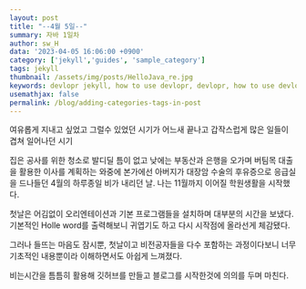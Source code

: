```yaml
---
layout: post
title: "--4월 5일--"
summary: 자바 1일차
author: sw_H
data: '2023-04-05 16:06:00 +0900'
category: ['jekyll','guides', 'sample_category']
tags: jekyll
thumbnail: /assets/img/posts/HelloJava_re.jpg
keywords: devlopr jekyll, how to use devlopr, devlopr, how to use devlopr-jekyll, devlopr-jekyll tutorial,best jekyll themes, multi categories and tags
usemathjax: false
permalink: /blog/adding-categories-tags-in-post
---
```


여유롭게 지내고 싶었고 그럴수 있었던 시기가 어느새 끝나고 갑작스럽게 많은 일들이 겹쳐 일어나던 시기

집은 공사를 위한 청소로 발디딜 틈이 없고 낮에는 부동산과 은행을 오가며 버팀목 대출을 활용한 이사를 계획하는 와중에 본가에선 아버지가 대장암 수술의 후유증으로 응급실을 드나들던 4월의 하루종일 비가 내리던 날. 나는 11월까지 이어질 학원생활을 시작했다.

첫날은 어김없이 오리엔테이션과 기본 프로그램들을 설치하며 대부분의 시간을 보냈다. 기본적인 Holle word를 출력해보니 귀엽기도 하고 다시 시작점에 올라선게 체감됐다.

그러나 들뜨는 마음도 잠시뿐, 첫날이고 비전공자들을 다수 포함하는 과정이다보니 너무 기초적인 내용뿐이라 이해하면서도 아쉽게 느껴졌다.

비는시간을 틈틈히 활용해 깃허브를 만들고 블로그를 시작한것에 의의를 두며 마친다.
